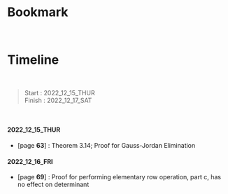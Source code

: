 # Bookmark

<!-- - [page ****] :  -->
<!-- - [page ****] :  -->

<br>

# Timeline

<br>

>Start   : 2022_12_15_THUR<br>
>Finish  : 2022_12_17_SAT

<br>

#### 2022_12_15_THUR 
- [page **63**] : Theorem 3.14; Proof for Gauss-Jordan Elimination

#### 2022_12_16_FRI 
- [page **69**] : Proof for performing elementary row operation, part c, has no effect on determinant